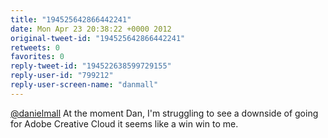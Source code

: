 ```yaml
---
title: "194525642866442241"
date: Mon Apr 23 20:38:22 +0000 2012
original-tweet-id: "194525642866442241"
retweets: 0
favorites: 0
reply-tweet-id: "194522638599729155"
reply-user-id: "799212"
reply-user-screen-name: "danmall"
---
```

<a href="https://twitter.com/danielmall">@danielmall</a> At the moment Dan, I'm struggling to see a downside of going for Adobe Creative Cloud it seems like a win win to me.
